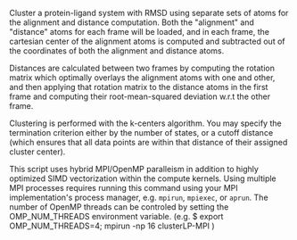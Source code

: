Cluster a protein-ligand system with RMSD using separate sets of atoms for the
alignment and distance computation. Both the "alignment" and "distance" atoms
for each frame will be loaded, and in each frame, the cartesian center of the
alignment atoms is computed and subtracted out of the coordinates of both the
alignment and distance atoms.

Distances are calculated between two frames by computing the rotation matrix
which optimally overlays the alignment atoms with one and other, and then
applying that rotation matrix to the distance atoms in the first frame and
computing their root-mean-squared deviation w.r.t the other frame.

Clustering is performed with the k-centers algorithm. You may specify the
termination criterion either by the number of states, or a cutoff distance
(which ensures that all data points are within that distance of their assigned
cluster center).

This script uses hybrid MPI/OpenMP paralleism in addition to highly optimized
SIMD vectorization within the compute kernels. Using multiple MPI processes
requires running this command using your MPI implementation's process manager,
e.g. `mpirun`, `mpiexec`, or `aprun`. The number of OpenMP threads can be
controled by setting the OMP_NUM_THREADS environment variable. (e.g.
$ export OMP_NUM_THREADS=4; mpirun -np 16 clusterLP-MPI <options>)
